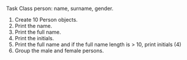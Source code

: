 Task
Class person: name, surname, gender.
1. Create 10 Person objects.
2. Print the name.
3. Print the full name.
4. Print the initials.
5. Print the full name and if the full name length is > 10, print initials (4)
6. Group the male and female persons.